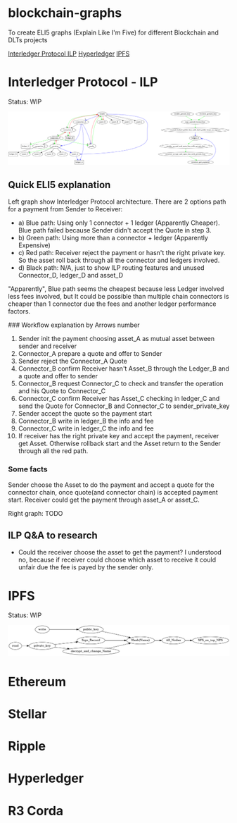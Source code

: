 # blockchain-graphs
To create ELI5 graphs (Explain Like I'm Five) for different Blockchain and DLTs projects

[Interledger Protocol ILP](#interledger-protocol---ilp)
[Hyperledger](#Hyperledger)
[IPFS](#IPFS)

# Interledger Protocol - ILP

Status: WIP

![Interledger Protocol](interledger-protocol.png?raw=true "Interledger Protocol")

## Quick ELI5 explanation

Left graph show Interledger Protocol architecture. There are 2 options path for a payment from Sender to Receiver:

* a) Blue path: Using only 1 connector + 1 ledger (Apparently Cheaper). Blue path failed because Sender didn't accept the Quote in step 3.
* b) Green path: Using more than a connector + ledger (Apparently Expensive)
* c) Red path: Receiver reject the payment or hasn't the right private key. So the asset roll back through all the connector and ledgers involved.
* d) Black path: N/A, just to show ILP routing features and unused Connector_D, ledger_D and asset_D

"Apparently", Blue path seems the cheapest because less Ledger involved less fees involved, but It could be possible than multiple chain connectors is cheaper than 1 connector due the fees and another ledger performance factors.

### Workflow explanation by Arrows number

1. Sender init the payment choosing asset_A as mutual asset between sender and receiver
2. Connector_A prepare a quote and offer to Sender
3. Sender reject the Connector_A Quote
4. Connector_B confirm Receiver hasn't Asset_B through the Ledger_B and a quote and offer to sender
5. Connector_B request Connector_C to check and transfer the operation and his Quote to Connector_C
6. Connector_C confirm Receiver has Asset_C checking in ledger_C and send the Quote for Connector_B and Connector_C to sender_private_key
7. Sender accept the quote so the payment start
8. Connector_B write in ledger_B the info and fee
9. Connector_C write in ledger_C the info and fee
10. If receiver has the right private key and accept the payment, receiver get Asset. Otherwise rollback start and the Asset return to the Sender through all the red path.

### Some facts
Sender choose the Asset to do the payment and accept a quote for the connector chain, once quote(and connector chain) is accepted payment start. Receiver could get the payment through asset_A or asset_C.

Right graph: TODO

## ILP Q&A to research

* Could the receiver choose the asset to get the payment? I understood no, because if receiver could choose which asset to receive it could unfair due the fee is payed by the sender only.

# IPFS 

Status: WIP

![IPFS](ipfs.png?raw=true "IPFS")

# Ethereum

# Stellar

# Ripple

# Hyperledger

# R3 Corda

#
